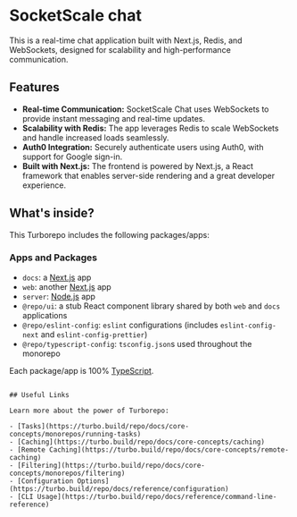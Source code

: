 # SocketScale chat

This is a real-time chat application built with Next.js, Redis, and WebSockets, designed for scalability and high-performance communication.

## Features

- **Real-time Communication:** SocketScale Chat uses WebSockets to provide instant messaging and real-time updates.
- **Scalability with Redis:** The app leverages Redis to scale WebSockets and handle increased loads seamlessly.
- **Auth0 Integration:** Securely authenticate users using Auth0, with support for Google sign-in.
- **Built with Next.js:** The frontend is powered by Next.js, a React framework that enables server-side rendering and a great developer experience.

## What's inside?

This Turborepo includes the following packages/apps:

### Apps and Packages

- `docs`: a [Next.js](https://nextjs.org/) app
- `web`: another [Next.js](https://nextjs.org/) app
- `server`: [Node.js](https://nodejs.org/) app
- `@repo/ui`: a stub React component library shared by both `web` and `docs` applications
- `@repo/eslint-config`: `eslint` configurations (includes `eslint-config-next` and `eslint-config-prettier`)
- `@repo/typescript-config`: `tsconfig.json`s used throughout the monorepo

Each package/app is 100% [TypeScript](https://www.typescriptlang.org/).
```

## Useful Links

Learn more about the power of Turborepo:

- [Tasks](https://turbo.build/repo/docs/core-concepts/monorepos/running-tasks)
- [Caching](https://turbo.build/repo/docs/core-concepts/caching)
- [Remote Caching](https://turbo.build/repo/docs/core-concepts/remote-caching)
- [Filtering](https://turbo.build/repo/docs/core-concepts/monorepos/filtering)
- [Configuration Options](https://turbo.build/repo/docs/reference/configuration)
- [CLI Usage](https://turbo.build/repo/docs/reference/command-line-reference)
